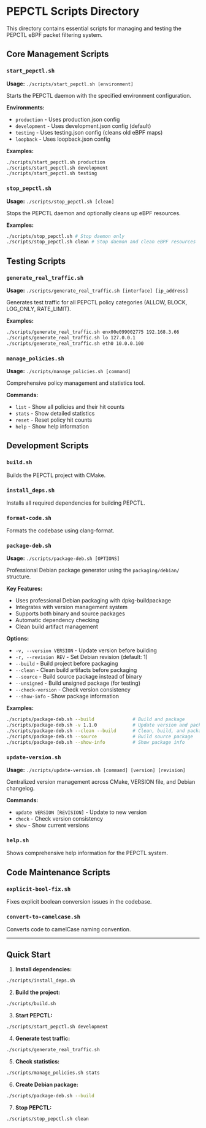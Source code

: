 # PEPCTL Scripts Directory

This directory contains essential scripts for managing and testing the PEPCTL eBPF packet filtering system.

## Core Management Scripts

### `start_pepctl.sh`
**Usage:** `./scripts/start_pepctl.sh [environment]`

Starts the PEPCTL daemon with the specified environment configuration.

**Environments:**
- `production` - Uses production.json config
- `development` - Uses development.json config (default)
- `testing` - Uses testing.json config (cleans old eBPF maps)
- `loopback` - Uses loopback.json config

**Examples:**
```bash
./scripts/start_pepctl.sh production
./scripts/start_pepctl.sh development
./scripts/start_pepctl.sh testing
```

### `stop_pepctl.sh`
**Usage:** `./scripts/stop_pepctl.sh [clean]`

Stops the PEPCTL daemon and optionally cleans up eBPF resources.

**Examples:**
```bash
./scripts/stop_pepctl.sh # Stop daemon only
./scripts/stop_pepctl.sh clean # Stop daemon and clean eBPF resources
```

## Testing Scripts

### `generate_real_traffic.sh`
**Usage:** `./scripts/generate_real_traffic.sh [interface] [ip_address]`

Generates test traffic for all PEPCTL policy categories (ALLOW, BLOCK, LOG_ONLY, RATE_LIMIT).

**Examples:**
```bash
./scripts/generate_real_traffic.sh enx00e099002775 192.168.3.66
./scripts/generate_real_traffic.sh lo 127.0.0.1
./scripts/generate_real_traffic.sh eth0 10.0.0.100
```

### `manage_policies.sh`
**Usage:** `./scripts/manage_policies.sh [command]`

Comprehensive policy management and statistics tool.

**Commands:**
- `list` - Show all policies and their hit counts
- `stats` - Show detailed statistics
- `reset` - Reset policy hit counts
- `help` - Show help information

## Development Scripts

### `build.sh`
Builds the PEPCTL project with CMake.

### `install_deps.sh`
Installs all required dependencies for building PEPCTL.

### `format-code.sh`
Formats the codebase using clang-format.

### `package-deb.sh`
**Usage:** `./scripts/package-deb.sh [OPTIONS]`

Professional Debian package generator using the `packaging/debian/` structure.

**Key Features:**
- Uses professional Debian packaging with dpkg-buildpackage
- Integrates with version management system
- Supports both binary and source packages
- Automatic dependency checking
- Clean build artifact management

**Options:**
- `-v, --version VERSION` - Update version before building
- `-r, --revision REV` - Set Debian revision (default: 1)
- `--build` - Build project before packaging
- `--clean` - Clean build artifacts before packaging
- `--source` - Build source package instead of binary
- `--unsigned` - Build unsigned package (for testing)
- `--check-version` - Check version consistency
- `--show-info` - Show package information

**Examples:**
```bash
./scripts/package-deb.sh --build              # Build and package
./scripts/package-deb.sh -v 1.1.0             # Update version and package
./scripts/package-deb.sh --clean --build      # Clean, build, and package
./scripts/package-deb.sh --source             # Build source package
./scripts/package-deb.sh --show-info          # Show package info
```

### `update-version.sh`
**Usage:** `./scripts/update-version.sh [command] [version] [revision]`

Centralized version management across CMake, VERSION file, and Debian changelog.

**Commands:**
- `update VERSION [REVISION]` - Update to new version
- `check` - Check version consistency
- `show` - Show current versions

### `help.sh`
Shows comprehensive help information for the PEPCTL system.

## Code Maintenance Scripts

### `explicit-bool-fix.sh`
Fixes explicit boolean conversion issues in the codebase.

### `convert-to-camelcase.sh`
Converts code to camelCase naming convention.

---

## Quick Start

1. **Install dependencies:**
```bash
./scripts/install_deps.sh
```

2. **Build the project:**
```bash
./scripts/build.sh
```

3. **Start PEPCTL:**
```bash
./scripts/start_pepctl.sh development
```

4. **Generate test traffic:**
```bash
./scripts/generate_real_traffic.sh
```

5. **Check statistics:**
```bash
./scripts/manage_policies.sh stats
```

6. **Create Debian package:**
```bash
./scripts/package-deb.sh --build
```

7. **Stop PEPCTL:**
```bash
./scripts/stop_pepctl.sh clean
``` 